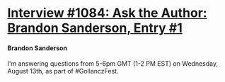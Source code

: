 # [Interview #1084: Ask the Author: Brandon Sanderson, Entry #1](https://www.theoryland.com/intvmain.php?i=1084#1)

#### Brandon Sanderson

I'm answering questions from 5-6pm GMT (1-2 PM EST) on Wednesday, August 13th, as part of #GollanczFest.

